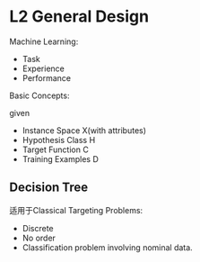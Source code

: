 # L2 General Design

Machine Learning:
- Task
- Experience
- Performance

Basic Concepts:

given 
- Instance Space X(with attributes)
- Hypothesis Class H
- Target Function C
- Training Examples D

## Decision Tree

适用于Classical Targeting Problems:
- Discrete
- No order
- Classification problem involving nominal data.